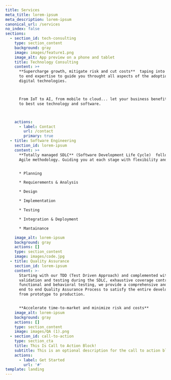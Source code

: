 ```yaml
---
title: Services
meta_title: lorem-ipsum
meta_description: lorem-ipsum
canonical_url: /services
no_index: false
sections:
  - section_id: tech-consulting
    type: section_content
    background: gray
    image: images/feature1.png
    image_alt: App preview on a phone and tablet
    title: Technology Consulting
    content: >+
      **Supercharge growth, mitigate risk and cut costs**  taping into our end
      to end expertise to guide you throught all aspects of the adoption of
      digital technologies.



      From IoT to AI, from mobile to cloud... let your business benefit from how
      to best use technology and software.



    actions:
      - label: Contact
        url: /contact
        primary: true
  - title: Software Engineering
    section_id: lorem-ipsum
    content: >+
      **Totally managed SDLC** (Software Development Life Cycle)  following an
      Agile methodology. Guiding you at each stage with flexibility and ease:


      * Planning

      * Requierements & Analysis

      * Design

      * Implementation

      * Testing

      * Integration & Deployment

      * Mantainance

    image_alt: lorem-ipsum
    background: gray
    actions: []
    type: section_content
    image: images/code.jpg
  - title: Quality Assurance
    section_id: lorem-ipsum
    content: >-
      Starting with our TDD (Test Driven Approach) and complemented with
      validation and testing during the SDLC, exhaustive coverage control and
      functional and behavioral testing, we provide a comprehensive and complete
      end to end Quality Assurance Process to satisfy the entire development,
      from prototype to production.


      **Accelerate time-to-market and minimize risk and costs**
    image_alt: lorem-ipsum
    background: gray
    actions: []
    type: section_content
    image: images/QA (1).png
  - section_id: call-to-action
    type: section_cta
    title: This Is Call to Action Block!
    subtitle: This is an optional description for the call to action block.
    actions:
      - label: Get Started
        url: '#'
template: landing
---
```

